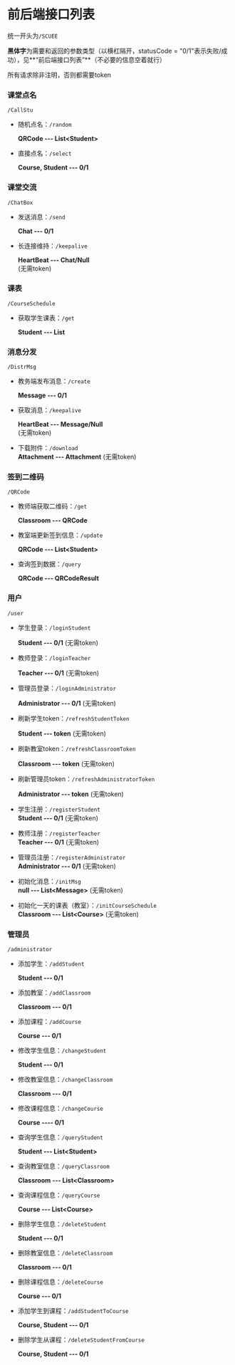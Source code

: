 # 前后端接口列表

统一开头为`/SCUEE`

**黑体字**为需要和返回的参数类型（以横杠隔开，statusCode = "0/1"表示失败/成功），见**“前后端接口列表”**（不必要的信息空着就行）

所有请求除非注明，否则都需要token


### 课堂点名

`/CallStu`

- 随机点名：`/random`  

  **QRCode --- List\<Student>**

- 直接点名：`/select` 

   **Course, Student --- 0/1**



### 课堂交流

`/ChatBox`

- 发送消息：`/send`  

  **Chat --- 0/1**

- 长连接维持：`/keepalive`  

  **HeartBeat --- Chat/Null**               
(无需token)



### 课表

`/CourseSchedule`

- 获取学生课表：`/get`  

  **Student --- List<Course>**




### 消息分发

`/DistrMsg`

- 教务端发布消息：`/create`  

  **Message --- 0/1**

- 获取消息：`/keepalive` 

   **HeartBeat --- Message/Null**
<br/> (无需token)
- 下载附件：`/download`
<br/> **Attachment --- Attachment**
  (无需token)




### 签到二维码

`/QRCode`

- 教师端获取二维码：`/get`  

  **Classroom --- QRCode**

- 教室端更新签到信息：`/update`

  **QRCode --- List\<Student>**

- 查询签到数据：`/query`  

  **QRCode --- QRCodeResult**



### 用户

`/user`

- 学生登录：`/loginStudent` 

  **Student --- 0/1**
(无需token)
- 教师登录：`/loginTeacher`

  **Teacher --- 0/1**
  (无需token)
- 管理员登录：`/loginAdministrator`

  **Administrator --- 0/1**
  (无需token)

- 刷新学生token：`/refreshStudentToken` 

  **Student --- token**
(无需token)
- 刷新教室token：`/refreshClassroomToken`

  **Classroom --- token**
  (无需token)
- 刷新管理员token：`/refreshAdministratorToken`

  **Administrator --- token**
  (无需token)

- 学生注册：`/registerStudent`
<br/>**Student --- 0/1**
(无需token)
- 教师注册：`/registerTeacher`
  <br/>**Teacher --- 0/1**
  (无需token)
- 管理员注册：`/registerAdministrator`
  <br/>**Administrator --- 0/1**
  (无需token)
- 初始化消息：`/initMsg`
<br/>**null --- List\<Message>** (无需token)
- 初始化一天的课表（教室）：`/initCourseSchedule`
<br/>**Classroom --- List\<Course>** (无需token)



### 管理员

`/administrator`

- 添加学生：`/addStudent`

  **Student --- 0/1**

- 添加教室：`/addClassroom`

  **Classroom --- 0/1**

- 添加课程：`/addCourse`

  **Course --- 0/1**

- 修改学生信息：`/changeStudent`

  **Student --- 0/1**

- 修改教室信息：`/changeClassroom`

  **Classroom --- 0/1**

- 修改课程信息：`/changeCourse`

  **Course ---- 0/1**

- 查询学生信息：`/queryStudent`

  **Student --- List\<Student>**

- 查询教室信息：`/queryClassroom`

  **Classroom --- List\<Classroom>**

- 查询课程信息：`/queryCourse`

  **Course --- List\<Course>**

- 删除学生信息：`/deleteStudent`

  **Student --- 0/1**

- 删除教室信息：`/deleteClassroom`

  **Classroom --- 0/1**

- 删除课程信息：`/deleteCourse`

  **Course --- 0/1**

- 添加学生到课程：`/addStudentToCourse`

  **Course, Student --- 0/1**
  
- 删除学生从课程：`/deleteStudentFromCourse`

  **Course, Student --- 0/1**
